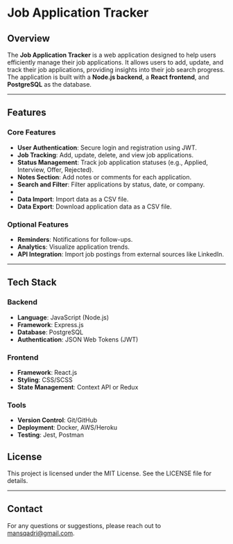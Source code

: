 # Job Application Tracker

## Overview
The **Job Application Tracker** is a web application designed to help users efficiently manage their job applications. It allows users to add, update, and track their job applications, providing insights into their job search progress. The application is built with a **Node.js backend**, a **React frontend**, and **PostgreSQL** as the database.

---

## Features

### Core Features
- **User Authentication**: Secure login and registration using JWT.
- **Job Tracking**: Add, update, delete, and view job applications.
- **Status Management**: Track job application statuses (e.g., Applied, Interview, Offer, Rejected).
- **Notes Section**: Add notes or comments for each application.
- **Search and Filter**: Filter applications by status, date, or company.
- 
- **Data Import**: Import data as a CSV file.
- **Data Export**: Download application data as a CSV file.

### Optional Features
- **Reminders**: Notifications for follow-ups.
- **Analytics**: Visualize application trends.
- **API Integration**: Import job postings from external sources like LinkedIn.

---

## Tech Stack

### Backend
- **Language**: JavaScript (Node.js)
- **Framework**: Express.js
- **Database**: PostgreSQL
- **Authentication**: JSON Web Tokens (JWT)

### Frontend
- **Framework**: React.js
- **Styling**: CSS/SCSS
- **State Management**: Context API or Redux

### Tools
- **Version Control**: Git/GitHub
- **Deployment**: Docker, AWS/Heroku
- **Testing**: Jest, Postman



## License
This project is licensed under the MIT License. See the LICENSE file for details.

---

## Contact
For any questions or suggestions, please reach out to mansqadri@gmail.com.
